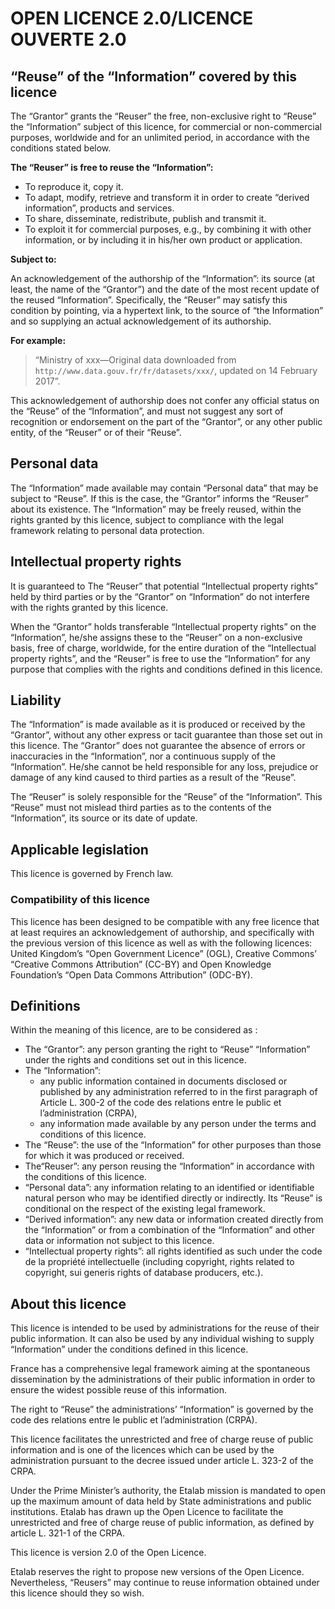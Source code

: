 # OPEN LICENCE 2.0/LICENCE OUVERTE 2.0

## “Reuse” of the “Information” covered by this licence

The “Grantor” grants the “Reuser” the free, non-exclusive right to “Reuse” the “Information” subject of this licence,
for commercial or non-commercial purposes, worldwide and for an unlimited period, in accordance with the conditions
stated below.

**The “Reuser” is free to reuse the “Information”:**

- To reproduce it, copy it.
- To adapt, modify, retrieve and transform it in order to create “derived information”, products and services.
- To share, disseminate, redistribute, publish and transmit it.
- To exploit it for commercial purposes, e.g., by combining it with other information, or by including it in his/her
  own product or application.

**Subject to:**

An acknowledgement of the authorship of the “Information”: its source (at least, the name of the “Grantor”) and the
date of the most recent update of the reused “Information”. Specifically, the “Reuser” may satisfy this condition by
pointing, via a hypertext link, to the source of “the Information” and so supplying an actual acknowledgement of its
authorship.

**For example:**

> “Ministry of xxx—Original data downloaded from `http://www.data.gouv.fr/fr/datasets/xxx/`, updated on 14 February
2017”.

This acknowledgement of authorship does not confer any official status on the “Reuse” of the “Information”, and must
not suggest any sort of recognition or endorsement on the part of the “Grantor”, or any other public entity, of the
“Reuser” or of their “Reuse”.

## Personal data

The “Information” made available may contain “Personal data” that may be subject to “Reuse”. If this is the case, the
“Grantor” informs the “Reuser” about its existence. The “Information” may be freely reused, within the rights granted
by this licence, subject to compliance with the legal framework relating to personal data protection.

## Intellectual property rights

It is guaranteed to The “Reuser” that potential “Intellectual property rights” held by third parties or by the
“Grantor” on “Information” do not interfere with the rights granted by this licence.

When the “Grantor” holds transferable “Intellectual property rights” on the “Information”, he/she assigns these to the
“Reuser” on a non-exclusive basis, free of charge, worldwide, for the entire duration of the “Intellectual property
rights”, and the “Reuser” is free to use the “Information” for any purpose that complies with the rights and
conditions defined in this licence.

## Liability

The “Information” is made available as it is produced or received by the “Grantor”, without any other express or tacit
 guarantee than those set out in this licence. The “Grantor” does not guarantee the absence of errors or inaccuracies
 in the “Information”, nor a continuous supply of the “Information”. He/she cannot be held responsible for any loss,
 prejudice or damage of any kind caused to third parties as a result of the “Reuse”.

The “Reuser” is solely responsible for the “Reuse” of the “Information”. This “Reuse” must not mislead third parties
as to the contents of the “Information”, its source or its date of update.

## Applicable legislation

This licence is governed by French law.

### Compatibility of this licence

This licence has been designed to be compatible with any free licence that at least requires an acknowledgement of
authorship, and specifically with the previous version of this licence as well as with the following licences: United
 Kingdom’s “Open Government Licence” (OGL), Creative Commons’ “Creative Commons Attribution” (CC-BY) and Open Knowledge
  Foundation’s “Open Data Commons Attribution” (ODC-BY).

## Definitions

Within the meaning of this licence, are to be considered as :

- The “Grantor”: any person granting the right to “Reuse” “Information” under the rights and conditions set out in this
  licence.
- The “Information”:
  - any public information contained in documents disclosed or published by any administration referred to in the first
    paragraph of Article L. 300-2 of the code des relations entre le public et l’administration (CRPA),
  - any information made available by any person under the terms and conditions of this licence.
- The “Reuse”: the use of the “Information” for other purposes than those for which it was produced or received.
- The“Reuser”: any person reusing the “Information” in accordance with the conditions of this licence.
- “Personal data”: any information relating to an identified or identifiable natural person who may be identified
  directly or indirectly. Its “Reuse” is conditional on the respect of the existing legal framework.
- “Derived information”: any new data or information created directly from the “Information” or from a combination of
  the “Information” and other data or information not subject to this licence.
- “Intellectual property rights”: all rights identified as such under the code de la propriété intellectuelle
  (including copyright, rights related to copyright, sui generis rights of database producers, etc.).

## About this licence

This licence is intended to be used by administrations for the reuse of their public information. It can also be used by
any individual wishing to supply “Information” under the conditions defined in this licence.

France has a comprehensive legal framework aiming at the spontaneous dissemination by the administrations of their
public information in order to ensure the widest possible reuse of this information.

The right to “Reuse” the administrations’ “Information” is governed by the code des relations entre le public et
l’administration  (CRPA).

This licence facilitates the unrestricted and free of charge reuse of public information and is one of the licences
which can be used by the administration pursuant to the decree issued under article L. 323-2 of the CRPA.

Under the Prime Minister’s authority, the Etalab mission is mandated to open up the maximum amount of data held by
State administrations and public institutions. Etalab has drawn up the Open Licence to facilitate the unrestricted
and free of charge reuse of public information, as defined by article L. 321-1 of the CRPA.

This licence is version 2.0 of the Open Licence.

Etalab reserves the right to propose new versions of the Open Licence. Nevertheless, “Reusers” may continue to reuse
information obtained under this licence should they so wish.
